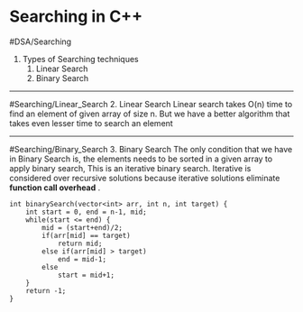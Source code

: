 # Searching in C++
#DSA/Searching

1. Types of Searching techniques
	1. Linear Search
	2. Binary Search
- - - -
#Searching/Linear_Search
2. Linear Search 
	Linear search takes O(n) time to find an element of given array of size n.
	But we have a better algorithm that takes even lesser time to search an element
- - - -
#Searching/Binary_Search
3. Binary Search 
	The only condition that we have in Binary Search is, the elements needs to be sorted in a given array to apply binary search, This is an iterative binary search. Iterative is considered over recursive solutions because iterative solutions eliminate **function call overhead** .
```
int binarySearch(vector<int> arr, int n, int target) {
    int start = 0, end = n-1, mid;
    while(start <= end) {
        mid = (start+end)/2;
        if(arr[mid] == target)
            return mid;
        else if(arr[mid] > target)
            end = mid-1;
        else
            start = mid+1;
    }
    return -1;
}
```



